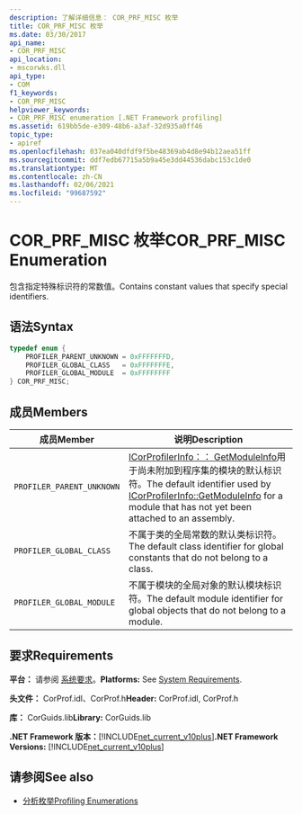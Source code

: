 ```yaml
---
description: 了解详细信息： COR_PRF_MISC 枚举
title: COR_PRF_MISC 枚举
ms.date: 03/30/2017
api_name:
- COR_PRF_MISC
api_location:
- mscorwks.dll
api_type:
- COM
f1_keywords:
- COR_PRF_MISC
helpviewer_keywords:
- COR_PRF_MISC enumeration [.NET Framework profiling]
ms.assetid: 619bb5de-e309-48b6-a3af-32d935a0ff46
topic_type:
- apiref
ms.openlocfilehash: 037ea040dfdf9f5be48369ab4d8e94b12aea51ff
ms.sourcegitcommit: ddf7edb67715a5b9a45e3dd44536dabc153c1de0
ms.translationtype: MT
ms.contentlocale: zh-CN
ms.lasthandoff: 02/06/2021
ms.locfileid: "99687592"
---
```

# <a name="cor_prf_misc-enumeration"></a><span data-ttu-id="dcc91-103">COR_PRF_MISC 枚举</span><span class="sxs-lookup"><span data-stu-id="dcc91-103">COR_PRF_MISC Enumeration</span></span>

<span data-ttu-id="dcc91-104">包含指定特殊标识符的常数值。</span><span class="sxs-lookup"><span data-stu-id="dcc91-104">Contains constant values that specify special identifiers.</span></span>  
  
## <a name="syntax"></a><span data-ttu-id="dcc91-105">语法</span><span class="sxs-lookup"><span data-stu-id="dcc91-105">Syntax</span></span>  
  
```cpp  
typedef enum {  
    PROFILER_PARENT_UNKNOWN = 0xFFFFFFFD,  
    PROFILER_GLOBAL_CLASS   = 0xFFFFFFFE,  
    PROFILER_GLOBAL_MODULE  = 0xFFFFFFFF  
} COR_PRF_MISC;  
```  
  
## <a name="members"></a><span data-ttu-id="dcc91-106">成员</span><span class="sxs-lookup"><span data-stu-id="dcc91-106">Members</span></span>  
  
|<span data-ttu-id="dcc91-107">成员</span><span class="sxs-lookup"><span data-stu-id="dcc91-107">Member</span></span>|<span data-ttu-id="dcc91-108">说明</span><span class="sxs-lookup"><span data-stu-id="dcc91-108">Description</span></span>|  
|------------|-----------------|  
|`PROFILER_PARENT_UNKNOWN`|<span data-ttu-id="dcc91-109">[ICorProfilerInfo：： GetModuleInfo](icorprofilerinfo-getmoduleinfo-method.md)用于尚未附加到程序集的模块的默认标识符。</span><span class="sxs-lookup"><span data-stu-id="dcc91-109">The default identifier used by [ICorProfilerInfo::GetModuleInfo](icorprofilerinfo-getmoduleinfo-method.md) for a module that has not yet been attached to an assembly.</span></span>|  
|`PROFILER_GLOBAL_CLASS`|<span data-ttu-id="dcc91-110">不属于类的全局常数的默认类标识符。</span><span class="sxs-lookup"><span data-stu-id="dcc91-110">The default class identifier for global constants that do not belong to a class.</span></span>|  
|`PROFILER_GLOBAL_MODULE`|<span data-ttu-id="dcc91-111">不属于模块的全局对象的默认模块标识符。</span><span class="sxs-lookup"><span data-stu-id="dcc91-111">The default module identifier for global objects that do not belong to a module.</span></span>|  
  
## <a name="requirements"></a><span data-ttu-id="dcc91-112">要求</span><span class="sxs-lookup"><span data-stu-id="dcc91-112">Requirements</span></span>  

 <span data-ttu-id="dcc91-113">**平台：** 请参阅 [系统要求](../../get-started/system-requirements.md)。</span><span class="sxs-lookup"><span data-stu-id="dcc91-113">**Platforms:** See [System Requirements](../../get-started/system-requirements.md).</span></span>  
  
 <span data-ttu-id="dcc91-114">**头文件：** CorProf.idl、CorProf.h</span><span class="sxs-lookup"><span data-stu-id="dcc91-114">**Header:** CorProf.idl, CorProf.h</span></span>  
  
 <span data-ttu-id="dcc91-115">**库：** CorGuids.lib</span><span class="sxs-lookup"><span data-stu-id="dcc91-115">**Library:** CorGuids.lib</span></span>  
  
 <span data-ttu-id="dcc91-116">**.NET Framework 版本：**[!INCLUDE[net_current_v10plus](../../../../includes/net-current-v10plus-md.md)]</span><span class="sxs-lookup"><span data-stu-id="dcc91-116">**.NET Framework Versions:** [!INCLUDE[net_current_v10plus](../../../../includes/net-current-v10plus-md.md)]</span></span>  
  
## <a name="see-also"></a><span data-ttu-id="dcc91-117">请参阅</span><span class="sxs-lookup"><span data-stu-id="dcc91-117">See also</span></span>

- [<span data-ttu-id="dcc91-118">分析枚举</span><span class="sxs-lookup"><span data-stu-id="dcc91-118">Profiling Enumerations</span></span>](profiling-enumerations.md)
